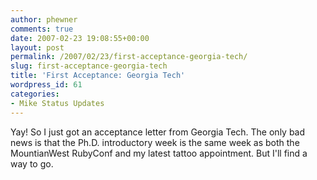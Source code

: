 ```yaml
---
author: phewner
comments: true
date: 2007-02-23 19:08:55+00:00
layout: post
permalink: /2007/02/23/first-acceptance-georgia-tech/
slug: first-acceptance-georgia-tech
title: 'First Acceptance: Georgia Tech'
wordpress_id: 61
categories:
- Mike Status Updates
---
```


Yay!  So I just got an acceptance letter from Georgia Tech.  The only bad news is that the Ph.D. introductory week is the same week as both the MountianWest RubyConf and my latest tattoo appointment.  But I'll find a way to go.
